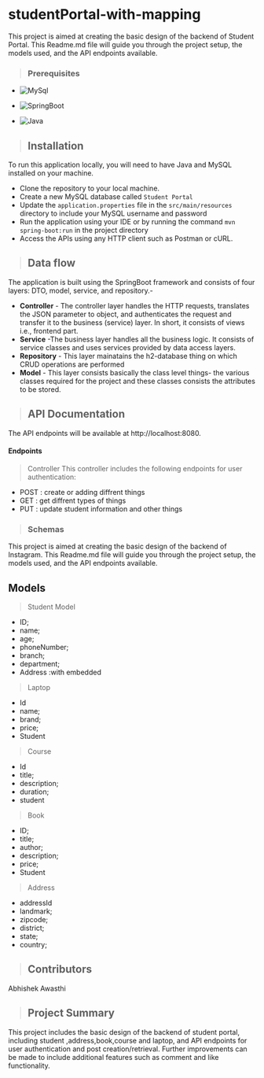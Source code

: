 # studentPortal-with-mapping
This project is aimed at creating the basic design of the backend of Student Portal. This Readme.md file will guide you through the project setup, the models used, and the API endpoints available.

>### Prerequisites
* ![MySql](https://img.shields.io/badge/DBMS-MYSQL%205.7%20or%20Higher-red)
 * ![SpringBoot](https://img.shields.io/badge/Framework-SpringBoot-green)

* ![Java](https://img.shields.io/badge/Language-Java%208%20or%20higher-yellow)

>## Installation
To run this application locally, you will need to have Java and MySQL installed on your machine.

* Clone the repository to your local machine.
* Create a new MySQL database called `Student Portal`
* Update the `application.properties` file in the `src/main/resources` directory to include your MySQL username and password
* Run the application using your IDE or by running the command `mvn spring-boot:run` in the project directory
* Access the APIs using any HTTP client such as Postman or cURL.
>## Data flow
 The application is built using the SpringBoot framework and consists of four layers: DTO, model, service, and repository.-
* **Controller** - The controller layer handles the HTTP requests, translates the JSON parameter to object, and authenticates the request and transfer it to the business (service) layer. In short, it consists of views i.e., frontend part.
* **Service** -The business layer handles all the business logic. It consists of service classes and uses services provided by data access layers.
* **Repository** - This layer mainatains the h2-database thing on which CRUD operations are performed
* **Model** - This layer consists basically the class level things- the various classes required for the project and these classes consists the attributes to be stored.

>## API Documentation
The API endpoints will be available at http://localhost:8080.
#### Endpoints
> Controller
This controller includes the following endpoints for user authentication:

* POST : create or adding diffrent things
* GET :  get diffrent types of things
* PUT : update student information and other things


>### Schemas
This project is aimed at creating the basic design of the backend of Instagram. This Readme.md file will guide you through the project setup, the models used, and the API endpoints available.
## Models

>Student Model
*  ID;
*  name;
*  age;
*  phoneNumber;
*  branch;
*  department;
*  Address :with embedded

>Laptop
* Id
* name;
* brand;
* price;
* Student
>Course 
* Id
* title;
*  description;
*  duration;
* student
>Book 

* ID;
* title;
* author;
* description;
* price;
* Student 
>Address 
* addressId
* landmark;
* zipcode;
* district;
* state;
* country;


>## Contributors
Abhishek Awasthi

>## Project Summary
This project includes the basic design of the backend of student portal, including student ,address,book,course and laptop, and API endpoints for user authentication and post creation/retrieval. Further improvements can be made to include additional features such as comment and like functionality.
